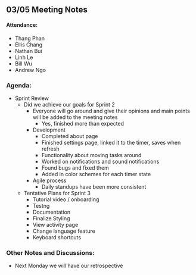 ## 03/05 Meeting Notes

#### Attendance:
- Thang Phan
- Ellis Chang
- Nathan Bui
- Linh Le
- Bill Wu
- Andrew Ngo

### Agenda:
- Sprint Review
  - Did we achieve our goals for Sprint 2
    - Everyone will go around and give their opinions and main points will be added to the meeting notes
      - Yes, finished more than expected
    - Development 
      - Completed about page 
      - Finished settings page, linked it to the timer, saves when refresh
      - Functionality about moving tasks around
      - Worked on notifications and sound notifications
      - Found bugs and fixed them
      - Added in color schemes for each timer state
    - Agile process
      - Daily standups have been more consistent
  - Tentative Plans for Sprint 3
    - Tutorial video / onboarding   
    - Testng
    - Documentation
    - Finalize Styling
    - View activity page
    - Change language feature
    - Keyboard shortcuts
  
### Other Notes and Discussions:
- Next Monday we will have our retrospective
